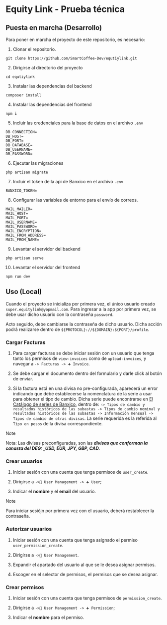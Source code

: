 # Equity Link - Prueba técnica

## Puesta en marcha (Desarrollo)
Para poner en marcha el proyecto de este repositorio,
es necesario:

1. Clonar el repositorio.

```
git clone https://github.com/SmartCoffee-Dev/equtiylink.git
```

2. Dirigirse al directorio del proyecto

```
cd equtiylink
```

3. Instalar las dependencias del backend

```
composer install
```

4. Instalar las dependencias del frontend

```
npm i
```

5. Incluir las credenciales para la base de datos en el archivo `.env`

```
DB_CONNECTION=
DB_HOST=
DB_PORT=
DB_DATABASE=
DB_USERNAME=
DB_PASSWORD=
```

6. Ejecutar las migraciones

```
php artisan migrate
```

7. Incluir el token de la api de Banxico en el archivo `.env`

```
BANXICO_TOKEN=
```

8. Configurar las variables de entorno para el envío de correos.

```
MAIL_MAILER=
MAIL_HOST=
MAIL_PORT=
MAIL_USERNAME=
MAIL_PASSWORD=
MAIL_ENCRYPTION=
MAIL_FROM_ADDRESS=
MAIL_FROM_NAME=
```

9. Levantar el servidor del backend

```
php artisan serve
```

10. Levantar el servidor del frontend

```
npm run dev
```

## Uso (Local)

Cuando el proyecto se inicializa por primera vez, el único 
usuario creado `super.equitylink@yopmail.com`. Para ingresar a la app por primera vez, se debe usar dicho usuario con la contraseña
`password`.

Acto seguido, debe cambiarse la contraseña de dicho usuario. Dicha acción podrá realizarse dentro de `${PROTOCOL}://${DOMAIN}:${PORT}/profile`.

### Cargar Facturas

1. Para cargar facturas se debe iniciar sesión con un usuario que tenga tanto los permisos de `view-invoices` como de `upload-invoices`, y navegar a  `-> Facturas -> ➕ Invoice`.

2. Se debe cargar el documento dentro del formulario y darle click al botón de enviar.

3. Si la factura está en una divisa no pre-configurada, aparecerá un error indicando que debe establecerse la nomenclatura de la serie a usar para obtener el tipo de cambio.
Dicha serie puede encontrarse en [El Catálogo de series de Banxico](https://www.banxico.org.mx/SieAPIRest/service/v1/doc/catalogoSeries), dentro de: `-> Tipos de cambio y resultados históricos de las subastas -> Tipos de cambio nominal y resultados históricos de las subastas -> Información mensual -> Tipos de cambio de otras divisas`. La serie requerida es la referida al `Tipo en pesos` de la divisa correspondiente.

> [!NOTE]
> Nota: Las divisas preconfiguradas, son las __*divisas que conforman la canasta del DEG: _USD, EUR, JPY, GBP, CAD*__.

### Crear usuarios

1. Iniciar sesión con una cuenta que tenga permisos de `user_create`.

2. Dirigirse a `->👥 User Management -> ➕ User`;

3. Indicar el **nombre** y el **email** del usuario.

> [!NOTE]  
> Para iniciar sesiójn por primera vez con el usuario, deberá restablecer la contraseña.

### Autorizar usuarios

1. Iniciar sesión con una cuenta que tenga asignado el permiso `user_permission_create`.

2. Dirigirse a `->👥 User Management`.

3. Expandir el apartado del usuario al que se le desea asignar permisos.

4. Escoger en el selector de permisos, el permisos que se desea asignar.

### Crear permisos

1. Iniciar sesión con una cuenta que tenga permisos de `permission_create`.

2. Dirigirse a `->👥 User Management -> ➕ Permission`;

3. Indicar el **nombre** para el permiso.
